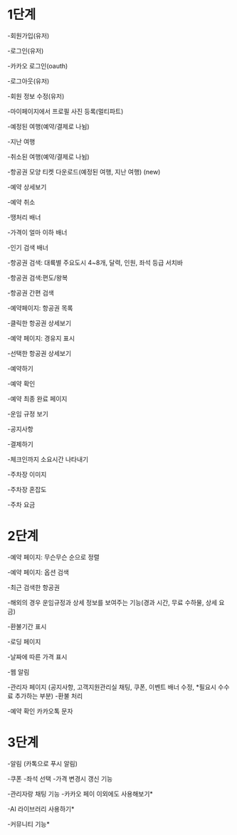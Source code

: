 # **1단계**

-회원가입(유저)

-로그인(유저)

-카카오 로그인(oauth)

-로그아웃(유저)

-회원 정보 수정(유저)

-마이페이지에서 프로필 사진 등록(멀티파트)

-예정된 여행(예약/결제로 나뉨) 

-지난 여행

-취소된 여행(예약/결제로 나뉨) 

-항공권 모양 티켓 다운로드(예정된 여행, 지난 여행) (new)

-예약 상세보기 

-예약 취소 

-땡처리 배너

-가격이 얼마 이하 배너

-인기 검색 배너

-항공권 검색: 대륙별 주요도시 4~8개, 달력, 인원, 좌석 등급 서치바

-항공권 검색:편도/왕복

-항공권 간편 검색

-예약페이지: 항공권 목록

-클릭한 항공권 상세보기

-예약 페이지: 경유지 표시

-선택한 항공권 상세보기

-예약하기

-예약 확인

-예약 최종 완료 페이지

-운임 규정 보기

-공지사항

-결제하기

-체크인까지 소요시간 나타내기

-주차장 이미지 

-주차장 혼잡도 

-주차 요금 

# 2단계

-예약 페이지: 무슨무슨 순으로 정렬

-예약 페이지: 옵션 검색

-최근 검색한 항공권

-해외의 경우 운임규정과 상세 정보를 보여주는 기능(경과 시간, 무료 수하물, 상세 요금)

-환불기간 표시

-로딩 페이지

-날짜에 따른 가격 표시

-웹 알림

-관리자 페이지 (공지사항, 고객지원관리실 채팅, 쿠폰, 이벤트 배너 수정, *필요시 수수료 추가하는 부분)
-환불 처리

-예약 확인 카카오톡 문자

# 3단계

-알림 (카톡으로 푸시 알림)

-쿠폰
-좌석 선택
-가격 변경시 갱신 기능

-관리자랑 채팅 기능
-카카오 페이 이외에도 사용해보기*

-AI 라이브러리 사용하기*

-커뮤니티 기능*
